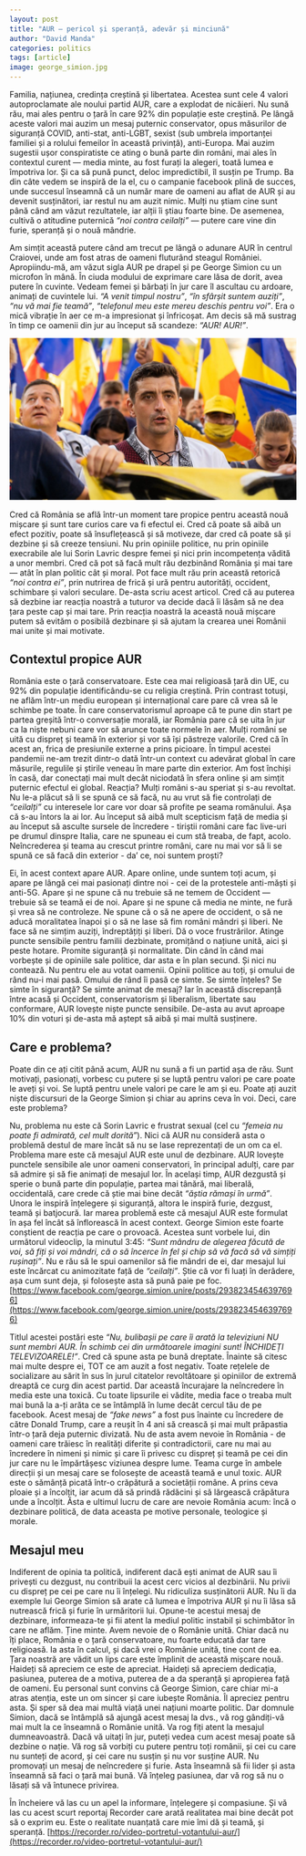 ```yaml
---
layout: post
title: "AUR — pericol și speranță, adevăr și minciună"
author: "David Manda"
categories: politics
tags: [article]
image: george_simion.jpg
---
```


Familia, națiunea, credința creștină și libertatea. Acestea sunt cele 4 valori autoproclamate ale noului partid AUR, care a explodat de nicăieri. Nu sună rău, mai ales pentru o țară în care 92% din populație este creștină. Pe lângă aceste valori mai auzim un mesaj puternic conservator, opus măsurilor de siguranță COVID, anti-stat, anti-LGBT, sexist (sub umbrela importanței familiei și a rolului femeilor în această privință), anti-Europa. Mai auzim sugestii ușor conspiratiste ce ating o bună parte din români, mai ales în contextul curent — media minte, au fost furați la alegeri, toată lumea e împotriva lor. Și ca să pună punct, deloc impredictibil, îl susțin pe Trump. Ba din câte vedem se inspiră de la el, cu o campanie facebook plină de succes, unde succesul înseamnă că un număr mare de oameni au aflat de AUR și au devenit susținători, iar restul nu am auzit nimic. Mulți nu știam cine sunt până când am văzut rezultatele, iar alții îi știau foarte bine. De asemenea, cultivă o atitudine puternică _“noi contra ceilalți”_ — putere care vine din furie, speranță și o nouă mândrie.

Am simțit această putere când am trecut pe lângă o adunare AUR în centrul Craiovei, unde am fost atras de oameni fluturând steagul României. Apropiindu-mă, am văzut sigla AUR pe drapel și pe George Simion cu un microfon în mână. În ciuda modului de exprimare care lăsa de dorit, avea putere în cuvinte. Vedeam femei și bărbați în jur care îl ascultau cu ardoare, animați de cuvintele lui. _“A venit timpul nostru”_, _“în sfârșit suntem auziți”_, _“nu vă mai fie teamă”_, _“telefonul meu este mereu deschis pentru voi”_. Era o mică vibrație în aer ce m-a impresionat și înfricoșat. Am decis să mă sustrag în timp ce oamenii din jur au început să scandeze: _“AUR! AUR!”_.

![image](/assets/img/george_simion.jpg)

Cred că România se află într-un moment tare propice pentru această nouă mișcare și sunt tare curios care va fi efectul ei. Cred că poate să aibă un efect pozitiv, poate să însuflețească și să motiveze, dar cred că poate să și dezbine și să creeze tensiuni. Nu prin opiniile politice, nu prin opiniile execrabile ale lui Sorin Lavric despre femei și nici prin incompetența vădită a unor membri. Cred că pot să facă mult rău dezbinând România și mai tare — atât în plan politic cât și moral. Pot face mult rău prin această retorică _“noi contra ei”_, prin nutrirea de frică și ură pentru autorități, occident, schimbare și valori seculare. De-asta scriu acest articol. Cred că au puterea să dezbine iar reacția noastră a tuturor va decide dacă îi lăsăm să ne dea țara peste cap și mai tare. Prin reacția noastră la această nouă mișcare putem să evităm o posibilă dezbinare și să ajutam la crearea unei Românii mai unite și mai motivate.

## Contextul propice AUR

România este o țară conservatoare. Este cea mai religioasă țară din UE, cu 92% din populație identificându-se cu religia creștină. Prin contrast totuși, ne aflăm într-un mediu european și internațional care pare că vrea să le schimbe pe toate. În care conservatorismul aproape că te pune din start pe partea greșită într-o conversație morală, iar România pare că se uita în jur ca la niște nebuni care vor să arunce toate normele în aer. Mulți români se uită cu dispreț și teamă în exterior și vor să își păstreze valorile. Cred că în acest an, frica de presiunile externe a prins picioare. În timpul acestei pandemii ne-am trezit dintr-o dată într-un context cu adevărat global în care măsurile, regulile și știrile veneau în mare parte din exterior. Am fost închiși în casă, dar conectați mai mult decât niciodată în sfera online și am simțit puternic efectul ei global. Reacția? Mulți români s-au speriat și s-au revoltat. Nu le-a plăcut să li se spună ce să facă, nu au vrut să fie controlați de _“ceilalți”_ cu interesele lor care vor doar să profite pe seama românului. Așa că s-au întors la ai lor. Au început să aibă mult scepticism față de media și au început să asculte sursele de încredere - tiriștii români care fac live-uri pe drumul dinspre Italia, care ne spuneau ei cum stă treaba, de fapt, acolo. Neîncrederea și teama au crescut printre români, care nu mai vor să li se spună ce să facă din exterior - da’ ce, noi suntem proști?

Ei, în acest context apare AUR. Apare online, unde suntem toți acum, și apare pe lângă cei mai pasionați dintre noi - cei de la protestele anti-măști și anti-5G. Apare și ne spune că nu trebuie să ne temem de Occident — trebuie să se teamă ei de noi. Apare și ne spune că media ne minte, ne fură și vrea să ne controleze. Ne spune că o să ne apere de occident, o să ne aducă moralitatea înapoi și o să ne lase să fim români mândri și liberi. Ne face să ne simțim auziți, îndreptățiți și liberi. Dă o voce frustrărilor. Atinge puncte sensibile pentru familii dezbinate, promițând o națiune unită, aici și peste hotare. Promite siguranță și normalitate. Din când în când mai vorbește și de opiniile sale politice, dar asta e în plan secund. Și nici nu contează. Nu pentru ele au votat oamenii. Opinii politice au toți, și omului de rând nu-i mai pasă. Omului de rând îi pasă ce simte. Se simte înțeles? Se simte în siguranță? Se simte animat de mesaj? Iar în această discrepanță între acasă și Occident, conservatorism și liberalism, libertate sau conformare, AUR lovește niște puncte sensibile. De-asta au avut aproape 10% din voturi și de-asta mă aștept să aibă și mai multă susținere.

## Care e problema?

Poate din ce ați citit până acum, AUR nu sună a fi un partid așa de rău. Sunt motivați, pasionați, vorbesc cu putere și se luptă pentru valori pe care poate le aveți și voi. Se luptă pentru unele valori pe care le am și eu. Poate ați auzit niște discursuri de la George Simion și chiar au aprins ceva în voi. Deci, care este problema?

Nu, problema nu este că Sorin Lavric e frustrat sexual (cel cu _“femeia nu poate fi admirată, cel mult dorită”_). Nici că AUR nu consideră asta o problemă destul de mare încât să nu se lase reprezentați de un om ca el. Problema mare este că mesajul AUR este unul de dezbinare. AUR lovește punctele sensibile ale unor oameni conservatori, în principal adulți, care par să admire și să fie animați de mesajul lor. În același timp, AUR dezgustă și sperie o bună parte din populație, partea mai tânără, mai liberală, occidentală, care crede că știe mai bine decât _“ăștia rămași în urmă”_. Unora le inspiră înțelegere și siguranță, altora le inspiră furie, dezgust, teamă și batjocură. Iar marea problemă este că mesajul AUR este formulat în așa fel încât să înflorească în acest context. George Simion este foarte conștient de reacția pe care o provoacă. Acestea sunt vorbele lui, din următorul videoclip, la minutul 3:45: _“Sunt mândru de alegerea făcută de voi, să fiți și voi mândri, că o să încerce în fel și chip să vă facă să vă simțiți rușinați”_. Nu e rău să le spui oamenilor să fie mândri de ei, dar mesajul lui este încărcat cu animozitate față de _“ceilalți”_. Știe că vor fi luați în derâdere, așa cum sunt deja, și folosește asta să pună paie pe foc.
[https://www.facebook.com/george.simion.unire/posts/2938234546397696](https://www.facebook.com/george.simion.unire/posts/2938234546397696)

Titlul acestei postări este _“Nu, bulibașii pe care îi arată la televiziuni NU sunt membri AUR. În schimb cei din următoarele imagini sunt! ÎNCHIDEȚI TELEVIZOARELE!”_. Cred că spune asta pe bună dreptate. Înainte să citesc mai multe despre ei, TOT ce am auzit a fost negativ. Toate rețelele de socializare au sărit în sus în jurul citatelor revoltătoare și opiniilor de extremă dreaptă ce curg din acest partid. Dar această încurajare la neîncredere în media este una toxică. Cu toate lipsurile ei vădite, media face o treaba mult mai bună la a-ți arăta ce se întâmplă în lume decât cercul tău de pe facebook. Acest mesaj de _“fake news”_ a fost pus înainte cu încredere de către Donald Trump, care a reușit în 4 ani să crească și mai mult prăpastia într-o țară deja puternic divizată. Nu de asta avem nevoie în România - de oameni care trăiesc în realități diferite și contradictorii, care nu mai au încredere în nimeni și nimic și care îi privesc cu dispreț și teamă pe cei din jur care nu le împărtășesc viziunea despre lume. Teama curge în ambele direcții și un mesaj care se folosește de această teamă e unul toxic. AUR este o sămânță picată într-o crăpătură a societății române. A prins ceva ploaie și a încolțit, iar acum dă să prindă rădăcini și să lărgească crăpătura unde a încolțit. Ăsta e ultimul lucru de care are nevoie România acum: încă o dezbinare politică, de data aceasta pe motive personale, teologice și morale.

## Mesajul meu

Indiferent de opinia ta politică, indiferent dacă ești animat de AUR sau îi privești cu dezgust, nu contribuii la acest cerc vicios al dezbinării. Nu privii cu dispreț pe cei pe care nu îi înțelegi. Nu ridiculiza susținătorii AUR. Nu îi da exemple lui George Simion să arate că lumea e împotriva AUR și nu îi lăsa să nutrească frică și furie în urmăritorii lui. Opune-te acestui mesaj de dezbinare, informeaza-te și fii atent la mediul politic instabil și schimbător în care ne aflăm. Ține minte. Avem nevoie de o Românie unită. Chiar dacă nu îți place, România e o țară conservatoare, nu foarte educată dar tare religioasă. Ia asta în calcul, și dacă vrei o Românie unită, tine cont de ea. Țara noastră are vădit un lips care este împlinit de această mișcare nouă. Haideți să apreciem ce este de apreciat. Haideți să apreciem dedicația, pasiunea, puterea de a motiva, puterea de a da speranță și apropierea față de oameni. Eu personal sunt convins că George Simion, care chiar mi-a atras atenția, este un om sincer și care iubește România. Îl apreciez pentru asta. Și sper să dea mai multă viață unei națiuni moarte politic. Dar domnule Simion, dacă se întâmplă să ajungă acest mesaj la dvs., vă rog gândiți-vă mai mult la ce înseamnă o Românie unită. Va rog fiți atent la mesajul dumneavoastră. Dacă vă uitați în jur, puteți vedea cum acest mesaj poate să dezbine o nație. Vă rog să vorbiți cu putere pentru toți românii, și cei cu care nu sunteți de acord, și cei care nu susțin și nu vor susține AUR. Nu promovați un mesaj de neîncredere și furie. Asta înseamnă să fii lider și asta înseamnă să faci o țară mai bună. Vă înțeleg pasiunea, dar vă rog să nu o lăsați să vă întunece privirea.

În încheiere vă las cu un apel la informare, înțelegere și compasiune. Și vă las cu acest scurt reportaj Recorder care arată realitatea mai bine decât pot să o exprim eu. Este o realitate nuanțată care mie îmi dă și teamă, și speranță. [https://recorder.ro/video-portretul-votantului-aur/](https://recorder.ro/video-portretul-votantului-aur/)
